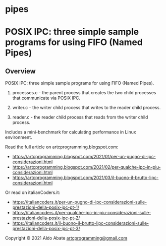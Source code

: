 # pipes 

POSIX IPC: three simple sample programs for using FIFO (Named Pipes)
====================================================================

Overview
--------

POSIX IPC: three simple sample programs for using FIFO (Named Pipes).

1. processes.c - the parent process that creates the two child processes that communicate via POSIX IPC.

2. writer.c - the writer child process that writes to the reader child process.

3. reader.c - the reader child process that reads from the writer child process.

Includes a mini-benchmark for calculating performance in Linux environment.

Read the full article on artcprogramming.blogspot.com:
- https://artcprogramming.blogspot.com/2021/01/per-un-pugno-di-ipc-considerazioni.html
- https://artcprogramming.blogspot.com/2021/02/per-qualche-ipc-in-piu-considerazioni.html
- https://artcprogramming.blogspot.com/2021/03/il-buono-il-brutto-lipc-considerazioni.html

Or read on italianCoders.it:
- https://italiancoders.it/per-un-pugno-di-ipc-considerazioni-sulle-prestazioni-della-posix-ipc-pt-1/
- https://italiancoders.it/per-qualche-ipc-in-piu-considerazioni-sulle-prestazioni-della-posix-ipc-pt-2/
- https://italiancoders.it/il-buono-il-brutto-lipc-considerazioni-sulle-prestazioni-della-posix-ipc-pt-3/

Copyright © 2021 Aldo Abate <artcprogramming@gmail.com>
